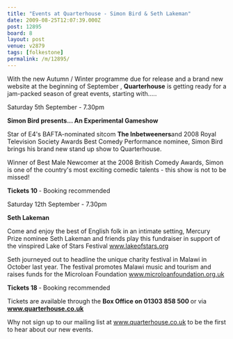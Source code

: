 ```yaml
---
title: "Events at Quarterhouse - Simon Bird & Seth Lakeman"
date: 2009-08-25T12:07:39.000Z
post: 12895
board: 8
layout: post
venue: v2879
tags: [folkestone]
permalink: /m/12895/
---
```

With the new Autumn / Winter programme due for release and a brand new website at the beginning of September , <b>Quarterhouse</b> is getting ready for a jam-packed season of great events, starting with.....

Saturday 5th September - 7.30pm

<b>Simon Bird presents... An Experimental Gameshow</b>

Star of E4's BAFTA-nominated sitcom <b>The Inbetweeners</b>and 2008 Royal Television Society Awards Best Comedy Performance nominee, Simon Bird brings his brand new stand up show to Quarterhouse.

Winner of Best Male Newcomer at the 2008 British Comedy Awards, Simon is one of the country's most exciting comedic talents - this show is not to be missed!

<b>Tickets 10 </b>- Booking recommended

Saturday 12th September - 7.30pm

<b>Seth Lakeman</b>

Come and enjoy the best of English folk in an intimate setting, Mercury Prize nominee Seth Lakeman and friends play this fundraiser in support of the vinspired Lake of Stars Festival www.lakeofstars.org

Seth journeyed out to headline the unique charity festival in Malawi in October last year. The festival promotes Malawi music and tourism and raises funds for the Microloan Foundation www.microloanfoundation.org.uk

<b>Tickets 18 </b>- Booking recommended

Tickets are available through the <b>Box Office on 01303 858 500 </b>or via <b>www.quarterhouse.co.uk</b>

Why not sign up to our mailing list at www.quarterhouse.co.uk to be the first to hear about our new events.
